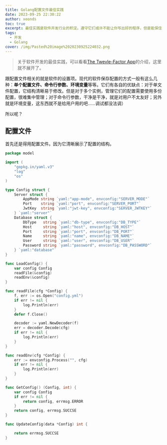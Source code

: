 ```yaml
---
title: Golang配置文件最佳实践
date: 2023-09-25 22:30:22
author: xeonds
toc: true
excerpt: 最佳实践是软件开发行业的积淀。遵守它们或许不能让你写出好的程序，但是能保住你代码质量的下限
tags:
  - 开发
  - Golang
cover: /img/Pasted%20image%2020230925224032.png
---
```

>关于软件开发的最佳实践，可以看看[The Twevle-Factor App](https://12factor.net/)的介绍，这里就不展开了。

跟配置文件相关的就是软件的设置项。现代的软件保存配置的方式一般有这么几种：**单个配置文件、命令行参数、环境变量**等等。它们有各自的优缺点：对于单文件配置，它结构清晰易于修改。但是对于多个实例，管理它们的配置需要使用多份配置，很难集中管理；对于命令行参数，干净是干净，就是对用户不太友好；另外就是环境变量，这东西就不是给用户用的吧......调试都没法调）


所以呢？

## 配置文件

首先还是得用配置文件。因为它清晰展示了配置的结构。

```go
package model

import (
	"gopkg.in/yaml.v3"
	"log"
	"os"
)

type Config struct {
	Server struct {
		AppMode string `yaml:"app-mode", envconfig:"SERVER_MODE"`
		Port    string `yaml:"port", envconfig:"SERVER_PORT"`
		JwtKey  string `yaml:"jwt-key", envconfig:"SERVER_JWTKEY"`
	} `yaml:"server"`
	Database struct {
		DbType   string `yaml:"db-type", envconfig:"DB_TYPE"`
		Host     string `yaml:"host", envconfig:"DB_HOST"`
		Port     string `yaml:"port", envconfig:"DB_PORT"`
		Name     string `yaml:"name", envconfig:"DB_NAME"`
		User     string `yaml:"user", envconfig:"DB_USER"`
		Password string `yaml:"password", envconfig:"DB_PASSWORD"`
	} `yaml:"database"`
}

func LoadConfig() {
	var config Config
	readFile(&config)
	readEnv(&config)
}

func readFile(cfg *Config) {
	f, err := os.Open("config.yml")
	if err != nil {
		log.Println(err)
	}
	defer f.Close()

	decoder := yaml.NewDecoder(f)
	err = decoder.Decode(cfg)
	if err != nil {
		log.Println(err)
	}
}

func readEnv(cfg *Config) {
	err := envconfig.Process("", cfg)
	if err != nil {
		log.Println(err)
	}
}

func GetConfig() (Config, int) {
	var config Config
	if err != nil {
		return config, errmsg.ERROR
	}
	return config, errmsg.SUCCSE
}

func UpdateConfig(data *Config) int {

	return errmsg.SUCCSE
}
```

